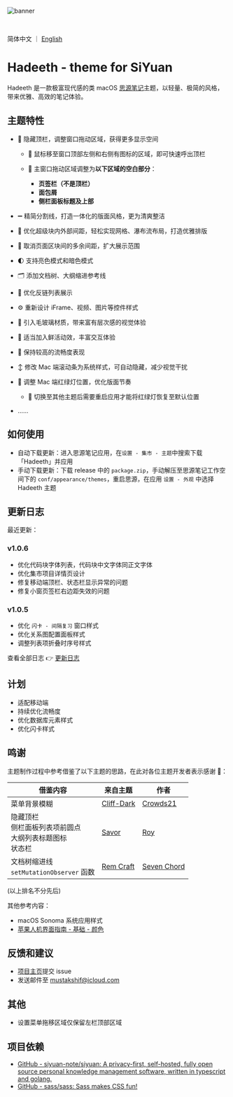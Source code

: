 ![banner](https://cdn.jsdelivr.net/gh/mustakshif/Hadeeth@main/assets/banner_v8.png)

<br/>

简体中文 ｜ [English](https://github.com/mustakshif/Hadeeth-for-SiYuan/blob/main/README_en_US.md)

# Hadeeth - theme for SiYuan

Hadeeth 是一款极富现代感的类 macOS [思源笔记](https://github.com/siyuan-note/siyuan)主题，以轻量、极简的风格，带来优雅、高效的笔记体验。

## 主题特性

* 📃 隐藏顶栏，调整窗口拖动区域，获得更多显示空间

  * 📌 鼠标移至窗口顶部左侧和右侧有图标的区域，即可快速呼出顶栏
  * 📌 主窗口拖动区域调整为**以下区域的空白部分**：

    * **页签栏（不是顶栏）**
    * **面包屑**
    * **侧栏面板标题及上部**
* ➖ 精简分割线，打造一体化的版面风格，更为清爽整洁
* 🧩 优化超级块内外部间距，轻松实现网格、瀑布流布局，打造优雅排版
* 📐 取消页面区块间的多余间距，扩大展示范围
* 🌓 支持亮色模式和暗色模式
* 🗂️ 添加文档树、大纲缩进参考线
* 🔗 优化反链列表展示
* ⚙️ 重新设计 iFrame、视频、图片等控件样式
* 🧊 引入毛玻璃材质，带来富有层次感的视觉体验
* 💫 适当加入鲜活动效，丰富交互体验
* 🚀 保持较高的流畅度表现
* ↕️ 修改 Mac 端滚动条为系统样式，可自动隐藏，减少视觉干扰
* 🚥 调整 Mac 端红绿灯位置，优化版面节奏

  * 📌 切换至其他主题后需要重启应用才能将红绿灯恢复至默认位置
* ……

## 如何使用

* 自动下载更新：进入思源笔记应用，在`设置 - 集市 - 主题`中搜索下载「Hadeeth」并应用
* 手动下载更新：下载 release 中的 `package.zip`，手动解压至思源笔记工作空间下的 `conf/appearance/themes`，重启思源，在应用 `设置 - 外观` 中选择 Hadeeth 主题

## 更新日志

最近更新：

### v1.0.6

* 优化代码块字体列表，代码块中文字体同正文字体
* 优化集市项目详情页设计
* 修复移动端顶栏、状态栏显示异常的问题
* 修复小窗页签栏右边距失效的问题

### v1.0.5

* 优化 `闪卡 - 间隔复习` 窗口样式
* 优化关系图配置面板样式
* 调整列表项折叠时序号样式

查看全部日志 👉 [更新日志](./CHANGELOG.md)

## 计划

* 适配移动端
* 持续优化流畅度
* 优化数据库元素样式
* 优化闪卡样式

## 鸣谢

主题制作过程中参考借鉴了以下主题的思路，在此对各位主题开发者表示感谢 🙏：

| 借鉴内容                                                 | 来自主题 | 作者 |
| ---------------------------------------------------------- | ---------- | ------ |
| 菜单背景模糊                                             | [Cliff-Dark](https://github.com/chenshinshi/Cliff-Dark)         | [Crowds21](https://github.com/chenshinshi)     |
| 隐藏顶栏<br />侧栏面板列表项前圆点<br />大纲列表标题图标<br />状态栏 | [Savor](https://github.com/royc01/notion-theme)         | [Roy](https://github.com/royc01)     |
| 文档树缩进线<br />`setMutationObserver` 函数                                      | [Rem Craft](https://github.com/svchord/Rem-Craft)         | [Seven Chord](https://github.com/svchord)     |

(以上排名不分先后)

其他参考内容：
* macOS Sonoma 系统应用样式
* [苹果人机界面指南 - 基础 - 颜色](https://developer.apple.com/cn/design/human-interface-guidelines/color)

## 反馈和建议
- [项目主页](https://github.com/mustakshif/Hadeeth-for-SiYuan/issues)提交 issue
- 发送邮件至 mustakshif@icloud.com

## 其他

* 设置菜单拖移区域仅保留左栏顶部区域

## 项目依赖

* [GitHub - siyuan-note/siyuan: A privacy-first, self-hosted, fully open source personal knowledge management software, written in typescript and golang.](https://github.com/siyuan-note/siyuan)
* [GitHub - sass/sass: Sass makes CSS fun!](https://github.com/sass/sass)

